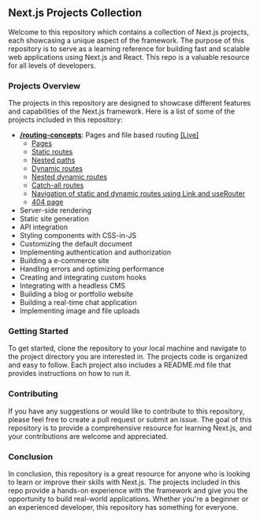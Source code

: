 ## Next.js Projects Collection

Welcome to this repository which contains a collection of Next.js projects, each showcasing a unique aspect of the framework. The purpose of this repository is to serve as a learning reference for building fast and scalable web applications using Next.js and React. This repo is a valuable resource for all levels of developers.

### Projects Overview

The projects in this repository are designed to showcase different features and capabilities of the Next.js framework. Here is a list of some of the projects included in this repository:

- **[/routing-concepts](https://github.com/tkmpraveens/nextjs-learning/tree/main/routing-concepts)**: Pages and file based routing [[Live]](https://nextjs-learning-routing-concepts.netlify.app/)
  - [Pages](https://github.com/tkmpraveens/nextjs-learning/blob/main/routing-concepts/README.md#file-based-routing)
  - [Static routes](https://github.com/tkmpraveens/nextjs-learning/blob/main/routing-concepts/README.md#static-routes)
  - [Nested paths](https://github.com/tkmpraveens/nextjs-learning/blob/main/routing-concepts/README.md#nested-paths)
  - [Dynamic routes](https://github.com/tkmpraveens/nextjs-learning/blob/main/routing-concepts/README.md#dynamic-routes)
  - [Nested dynamic routes](https://github.com/tkmpraveens/nextjs-learning/blob/main/routing-concepts/README.md#nested-dynamic-routes)
  - [Catch-all routes](https://github.com/tkmpraveens/nextjs-learning/blob/main/routing-concepts/README.md#catch-all-routes)
  - [Navigation of static and dynamic routes using Link and useRouter](https://github.com/tkmpraveens/nextjs-learning/blob/main/routing-concepts/README.md#catch-all-routes)
  - [404 page](https://github.com/tkmpraveens/nextjs-learning/blob/main/routing-concepts/README.md#catch-all-routes)
- Server-side rendering
- Static site generation
- API integration
- Styling components with CSS-in-JS
- Customizing the default document
- Implementing authentication and authorization
- Building a e-commerce site
- Handling errors and optimizing performance
- Creating and integrating custom hooks
- Integrating with a headless CMS
- Building a blog or portfolio website
- Building a real-time chat application
- Implementing image and file uploads

### Getting Started

To get started, clone the repository to your local machine and navigate to the project directory you are interested in. The projects code is organized and easy to follow. Each project also includes a README.md file that provides instructions on how to run it.

### Contributing

If you have any suggestions or would like to contribute to this repository, please feel free to create a pull request or submit an issue. The goal of this repository is to provide a comprehensive resource for learning Next.js, and your contributions are welcome and appreciated.

### Conclusion

In conclusion, this repository is a great resource for anyone who is looking to learn or improve their skills with Next.js. The projects included in this repo provide a hands-on experience with the framework and give you the opportunity to build real-world applications. Whether you're a beginner or an experienced developer, this repository has something for everyone.
